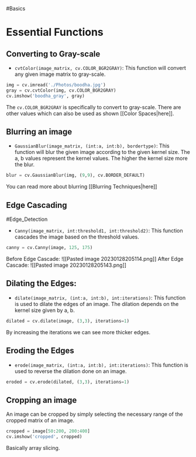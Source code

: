 #Basics 
# Essential Functions
## Converting to Gray-scale
- `cvtColor(image_matrix, cv.COLOR_BGR2GRAY)`: This function will convert any given image matrix to gray-scale.
```python
img = cv.imread('./Photos/boodha.jpg')
gray = cv.cvtColor(img, cv.COLOR_BGR2GRAY)
cv.imshow('boodha_gray', gray)
```
The `cv.COLOR_BGR2GRAY` is specifically to convert to gray-scale. There are other values which can also be used as shown [[Color Spaces|here]].
## Blurring an image
- `GaussianBlur(image_matrix, (int:a, int:b), bordertype)`: This function will blur the given image according to the given kernel size. The a, b values represent the kernel values. The higher the kernel size more the blur.
```python
blur = cv.GaussianBlur(img, (9,9), cv.BORDER_DEFAULT)
```
You can read more about blurring [[Blurring Techniques|here]]
## Edge Cascading
#Edge_Detection 
- `Canny(image_matrix, int:threshold1, int:threshold2)`: This function cascades the image based on the threshold values.
```python
canny = cv.Canny(image, 125, 175)
```
Before Edge Cascade:
![[Pasted image 20230128205114.png]]
After Edge Cascade:
![[Pasted image 20230128205143.png]]
## Dilating the Edges:
- `dilate(image_matrix, (int:a, int:b), int:iterations)`: This function is used to dilate the edges of an image. The dilation depends on the kernel size given by a, b. 
```python
dilated = cv.dilate(image, (3,3), iterations=1)
```
By increasing the iterations we can see more thicker edges.
## Eroding the Edges
- `erode(image_matrix, (int:a, int:b), int:iterations)`: This function is used to reverse the dilation done on an image.
 ```python
eroded = cv.erode(dilated, (3,3), iterations=1)
```
## Cropping an image
An image can be cropped by simply selecting the necessary range of the cropped matrix of an image.
```python
cropped = image[50:200, 200:400]
cv.imshow('cropped', cropped)
```
Basically array slicing.